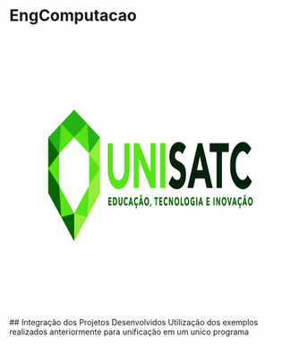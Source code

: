 # EngComputacao
<img src="https://github.com/FilipiPiucco/EngComputacao/blob/main/Public/ReadmeImagens/2_logotipo_COLORIDO_horizontal.jpg" height="500" width="800" >
## Integração dos Projetos Desenvolvidos
Utilização dos exemplos realizados anteriormente para unificação em um unico programa
